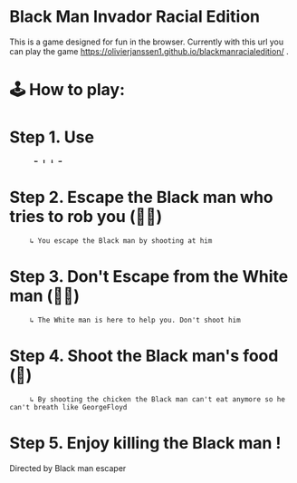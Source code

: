 # Black Man Invador Racial Edition

This is a game designed for fun in the browser. Currently with this url you can play the game  https://olivierjanssen1.github.io/blackmanracialedition/ .


# 🕹️ How to play: 

 
 
 
# Step 1. Use 
          ⬅️ ⬆️ ⬇️ ➡️
# Step 2. Escape the Black man who tries to rob you (👨🏿)
         ↳ You escape the Black man by shooting at him
# Step 3. Don't Escape from the White man (👨🏻)
         ↳ The White man is here to help you. Don't shoot him
# Step 4. Shoot the Black man's food (🍗) 
         ↳ By shooting the chicken the Black man can't eat anymore so he can't breath like GeorgeFloyd 
# Step 5.  Enjoy killing the Black man !


Directed by Black man escaper
